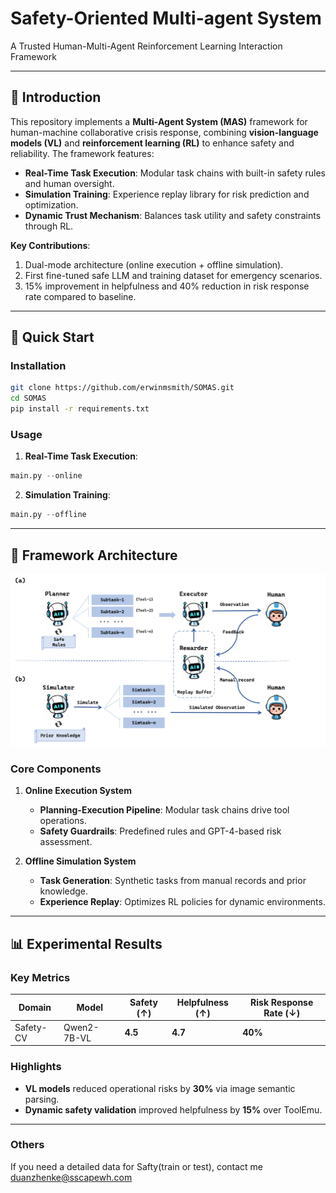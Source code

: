 # Safety-Oriented Multi-agent System
A Trusted Human-Multi-Agent Reinforcement Learning Interaction Framework

---

## 📖 Introduction
This repository implements a **Multi-Agent System (MAS)** framework for human-machine collaborative crisis response, combining **vision-language models (VL)** and **reinforcement learning (RL)** to enhance safety and reliability. The framework features:
- **Real-Time Task Execution**: Modular task chains with built-in safety rules and human oversight.
- **Simulation Training**: Experience replay library for risk prediction and optimization.
- **Dynamic Trust Mechanism**: Balances task utility and safety constraints through RL.

**Key Contributions**:
1. Dual-mode architecture (online execution + offline simulation).
2. First fine-tuned safe LLM and training dataset for emergency scenarios.
3. 15% improvement in helpfulness and 40% reduction in risk response rate compared to baseline.

---

## 🚀 Quick Start

### Installation
```bash
git clone https://github.com/erwinmsmith/SOMAS.git
cd SOMAS
pip install -r requirements.txt
```

### Usage
1. **Real-Time Task Execution**:
```python
main.py --online
```

2. **Simulation Training**:
```python
main.py --offline
```
---
## 🧠 Framework Architecture
![](assets/architecture.png)

### Core Components
1. **Online Execution System**  
   - **Planning-Execution Pipeline**: Modular task chains drive tool operations.  
   - **Safety Guardrails**: Predefined rules and GPT-4-based risk assessment.  

2. **Offline Simulation System**  
   - **Task Generation**: Synthetic tasks from manual records and prior knowledge.  
   - **Experience Replay**: Optimizes RL policies for dynamic environments.  

---

## 📊 Experimental Results

### Key Metrics
| Domain      | Model              | Safety (↑) | Helpfulness (↑) | Risk Response Rate (↓) |
|-------------|--------------------|------------|-----------------|-------------------------|
| Safety-CV   | Qwen2-7B-VL        | **4.5**    | **4.7**         | **40%**                 |

### Highlights
- **VL models** reduced operational risks by **30%** via image semantic parsing.  
- **Dynamic safety validation** improved helpfulness by **15%** over ToolEmu.  
---
### Others
If you need a detailed data for Safty(train or  test), contact me duanzhenke@sscapewh.com
